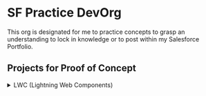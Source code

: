 # SF Practice DevOrg
This org is designated for me to practice concepts to grasp an understanding to lock in knowledge or to post within my Salesforce Portfolio.


## Projects for Proof of Concept
<details>
<summary>LWC (Lightning Web Components)</summary>
-Currency Converter
*John Adams
+Currency Converter

- Currency Converter
* John Adams
+ Currency Converter
</details>
